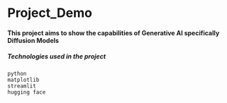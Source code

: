 ﻿# Project_Demo

#### This project aims to show the capabilities of Generative AI specifically Diffusion Models

##### Technologies used in the project
```
python
matplotlib
streamlit
hugging face 
```
